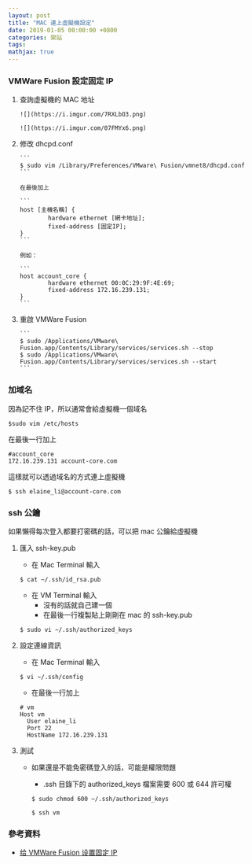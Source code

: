 ```yaml
---
layout: post
title: "MAC 連上虛擬機設定"
date: 2019-01-05 00:00:00 +0800
categories: 架站
tags:
mathjax: true
---
```


### VMWare Fusion 設定固定 IP

1.  查詢虛擬機的 MAC 地址

        ![](https://i.imgur.com/7RXLbO3.png)

        ![](https://i.imgur.com/07FMYx6.png)

2.  修改 dhcpd.conf

        ```
        $ sudo vim /Library/Preferences/VMware\ Fusion/vmnet8/dhcpd.conf
        ```

        在最後加上

        ```
        host [主機名稱] {
                hardware ethernet [網卡地址];
                fixed-address [固定IP];
        }
        ```

        例如：

        ```
        host account_core {
                hardware ethernet 00:0C:29:9F:4E:69;
                fixed-address 172.16.239.131;
        }
        ```

3.  重啟 VMWare Fusion

        ```
        $ sudo /Applications/VMware\ Fusion.app/Contents/Library/services/services.sh --stop
        $ sudo /Applications/VMware\ Fusion.app/Contents/Library/services/services.sh --start
        ```

### 加域名

因為記不住 IP，所以通常會給虛擬機一個域名

```
$sudo vim /etc/hosts
```

在最後一行加上

```
#account_core
172.16.239.131 account-core.com
```

這樣就可以透過域名的方式連上虛擬機

```
$ ssh elaine_li@account-core.com
```

### ssh 公鑰

如果懶得每次登入都要打密碼的話，可以把 mac 公鑰給虛擬機

1. 匯入 ssh-key.pub

   - 在 Mac Terminal 輸入

   ```
   $ cat ~/.ssh/id_rsa.pub
   ```

   - 在 VM Terminal 輸入
     - 沒有的話就自己建一個
     - 在最後一行複製貼上剛剛在 mac 的 ssh-key.pub

   ```
   $ sudo vi ~/.ssh/authorized_keys
   ```

2. 設定連線資訊

   - 在 Mac Terminal 輸入

   ```
   $ vi ~/.ssh/config
   ```

   - 在最後一行加上

   ```
   # vm
   Host vm
     User elaine_li
     Port 22
     HostName 172.16.239.131
   ```

3. 測試

   - 如果還是不能免密碼登入的話，可能是權限問題

     - .ssh 目錄下的 authorized_keys 檔案需要 600 或 644 許可權

     ```
     $ sudo chmod 600 ~/.ssh/authorized_keys
     ```

     ```
     $ ssh vm
     ```

### 參考資料

- [给 VMWare Fusion 设置固定 IP](http://www.up4dev.com/2016/10/15/vmware-fusion-static-ip/)
